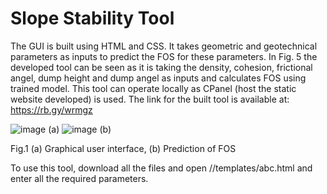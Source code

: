 # Slope Stability Tool
The GUI is built using HTML and CSS. It takes geometric and geotechnical parameters as inputs to predict the FOS for these parameters. In Fig. 5 the developed tool can be seen as it is taking the density, cohesion, frictional angel, dump height and dump angel as inputs and calculates FOS using trained model. This tool can operate locally as CPanel (host the static website developed) is used. The link for the built tool is available at: https://rb.gy/wrmgz

![image](https://github.com/shirshendulayek/Slope-Stability-Tool/assets/75971658/c43c12d0-1ce2-4e04-af94-e077095db69d)
						(a)
![image](https://github.com/shirshendulayek/Slope-Stability-Tool/assets/75971658/5c13db34-875b-4f35-9a49-ca7c8934a30d)
						(b)

Fig.1 (a) Graphical user interface, (b) Prediction of FOS 

To use this tool, download all the files and open //templates/abc.html and enter all the required parameters.
